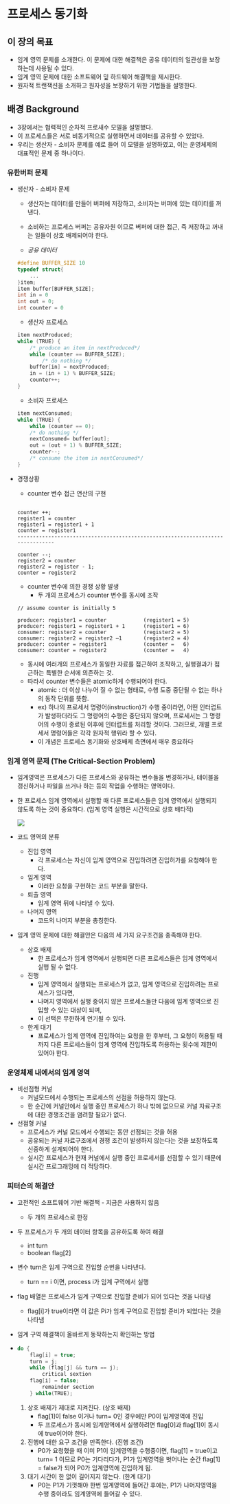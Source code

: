 # 프로세스 동기화 
## 이 장의 목표 
* 임계 영역 문제를 소개한다. 이 문제에 대한 해결책은 공유 데이터의 일관성을 보장하는데 사용될 수 있다. 
* 임계 영역 문제에 대한 소프트웨어 밒 하드웨어 해결책을 제시한다. 
* 원자적 트랜잭션을 소개하고 원자성을 보장하기 위한 기법들을 설명한다. 


## 배경 Background 
* 3장에서는 협력적인 순차적 프로새수 모델을 설명했다. 
* 이 프로세스들은 서로 비동기적으로 실행하면서 데이터를 공유할 수 있었다. 
* 우리는 생산자 - 소비자 문제를 예로 들어 이 모델을 설명하였고, 이는 운영체제의 대표적인 문제 중 하나이다.


### 유한버퍼 문제 
* 생산자 - 소비자 문제 
	* 생산자는 데이터를 만들어 버퍼에 저장하고, 소비자는 버퍼에 있는 데이터를 꺼낸다. 
	* 소비하는 프로세스 버퍼는 공유자원 이므로 버퍼에 대한 접근, 즉 저장하고 꺼내는 일들이 상호 배제되어야 한다.

	* _공유 데이터_

	```c
	#define BUFFER_SIZE 10
	typedef struct{
		...
	}item;
	item buffer[BUFFER_SIZE];
	int in = 0
	int out = 0;
	int counter = 0
	```  
	
	* 생산자 프로세스 

	```c
	item nextProduced;
	while (TRUE) {
		/* produce an item in nextProduced*/
		while (counter == BUFFER_SIZE); 
			/* do nothing */
		buffer[in] = nextProduced;
		in = (in + 1) % BUFFER_SIZE;
		counter++;
	}
	```
	
	* 소비자 프로세스 

	```c
	item nextConsumed;
	while (TRUE) {
		while (counter == 0); 
		/* do nothing */
		nextConsumed= buffer[out];
		out = (out + 1) % BUFFER_SIZE;
		counter--;
		/* consume the item in nextConsumed*/
	}
	```
	
* 경쟁상황 
	* counter 변수 접근 연산의 구현 
	
	~~~
	
	counter ++; 
	register1 = counter
	register1 = register1 + 1
	counter = register1 
	-------------------------------------------------------------------------------
	
	counter --; 
	register2 = counter
	register2 = register - 1; 
	counter = register2
	~~~  
	
	* counter 	변수에 의한 경쟁 상황 발생 
		* 두 개의 프로세스가 counter 변수를 동시에 조작 
		
	~~~
	// assume counter is initially 5
	
	producer: register1 = counter            (register1 = 5)
	producer: register1 = register1 + 1      (register1 = 6)
	consumer: register2 = counter            (register2 = 5)
	consumer: register2 = register2 –1       (register2 = 4)
	producer: counter = register1            (counter =   6)
	consumer: counter = register2            (counter =   4)
	~~~
	
	* 동시에 여러개의 프로세스가 동일한 자료를 접근하여 조작하고, 실행결과가 접근하는 특별한 순서에 의존하는 것. 
	* 따라서 counter 변수들은 atomic하게 수행되어야 한다. 
		* atomic : 더 이상 나누어 질 수 없는 형태로, 수행 도중 중단될 수 없는 하나의 동작 단위를 뜻함. 
		* ex) 하나의 프로세서 명령어(instruction)가 수행 중이라면, 어떤 인터럽트가 발생하더라도 그 명령어의 수행은 중단되지 않으며, 프로세서는 그 명령어의 수행이 종료된 이후에 인터럽트를 처리할 것이다. 그러므로, 개별 프로세서 명령어들은 각각 원자적 행위라 할 수 있다.
		* 이 개념은 프로세스 동기화와 상호배제 측면에서 매우 중요하다

### 임계 영역 문제 (The Critical-Section Problem)
* 임계영역은 프로세스가 다른 프로세스와 공유하는 변수들을 변경하거나, 테이블을 갱신하거나 파일을 쓰거나 하는 등의 작업을 수행하는 영역이다. 
* 한 프로세스 임계 영역에서 실행할 때 다른 프로세스들은 임계 영역에서 실행되지 않도록 하는 것이 중요하다. (임계 영역 실행은 시간적으로 상호 배타적)

	![](https://4.bp.blogspot.com/-WSRzNeDVJuI/VMdlV9U2mpI/AAAAAAAAADY/gt_5tFJb0s8/s1600/12.jpg)

* 코드 영역의 분류 
 	* 진입 영역 
		* 각 프로세스는 자신이 임계 영역으로 진입하려면 진입허가를 요청해야 한다.  
	* 임계 영역 
		* 이러한 요청을 구현하는 코드 부분을 말한다. 
	* 퇴출 영역
		* 임계 영역 뒤에 나타낼 수 있다.  
	* 나머지 영역
		* 코드의 나머지 부분을 총칭한다. 

* 임계 영역 문제에 대한 해결안은 다음의 세 가지 요구조건을 충족해야 한다.
	* 상호 배제 
		* 한 프로세스가 임계 영역에서 실행되면 다른 프로세스들은 임계 영역에서 실행 될 수 없다.
	* 진행 
		* 임계 영역에서 실행되는 프로세스가 없고, 임계 영역으로 진입하려는 프로세스가 있다면, 
		* 나머지 영역에서 실행 중이지 않은 프로세스들만 다음에 임계 영역으로 진입할 수 있는 대상이 되며,
		* 이 선택은 무한하게 연기될 수 있다.
	* 한계 대기 
		* 프로세스가 임계 영역에 진입하여는 요청을 한 후부터, 그 요청이 허용될 때까지 다른 프로세스들이 임계 영역에 진입하도록 허용하는 횟수에 제한이 있어야 한다. 
 
### 운영체제 내에서의 임계 영역 
* 비선점형 커널
	* 커널모드에서 수행되는 프로세스의 선점을 허용하지 않는다.
	* 한 순간에 커널안에서 실행 중인 프로세스가 하나 밖에 없으므로 커널 자료구조에 대한 경쟁조건을 염려할 필요가 없다.
* 선점형 커널 
	* 프로세스가 커널 모드에서 수행되는 동안 선점되는 것을 허용 
	* 공유되는 커널 자료구조에서 경쟁 조건이 발생하지 않는다는 것을 보장하도록 신중하게 설계되어야 한다. 
	* 실시간 프로세스가 현재 커널에서 실행 중인 프로세서를 선점할 수 있기 때문에 실시간 프로그래밍에 더 적당하다. 

### 피터슨의 해결안
* 고전적인 소프트웨어 기반 해결책 - 지금은 사용하지 않음 
	* 두 개의 프로세스로 한정 
* 두 프로세스가 두 개의 데이터 항목을 공유하도록 하여 해결 
	* int turn
	* boolean flag[2]
* 변수 turn은 임계 구역으로 진입할 순번을 나타낸다. 
	* turn == i 이면, process i가 임계 구역에서 실행 
* flag 배열은 프로세스가 임계 구역으로 진입할 준비가 되어 있다는 것을 나타냄
	* flag[i]가 true이라면 이 값은 Pi가 임계 구역으로 진입할 준비가 되었다는 것을 나타냄 

* 임계 구역 해결책이 올바르게 동작하는지 확인하는 방법 
* 
	```c
	do {
		flag[i] = true; 
		turn = j; 
		while (flag[j] && turn == j); 
			critical sextion 
		flag[i] = false; 
			remainder section 
		} while(TRUE);
	```
	
	1. 상호 배제가 제대로 지켜진다. (상호 배제)
		* flag[1]이 false 이거나 turn= 0인 경우에만 P0이 임계영역에 진입
		* 두 프로세스가 동시에 임계영역에서 실행하려면 flag[0]과 flag[1]이 동시에 true이어야 한다.
	2. 진행에 대한 요구 조건을 만족한다. (진행 조건) 
		* P0가 요청했을 때 이미 P1이 임계영역을 수행중이면, flag[1] = true이고 turn= 1 이므로 P0는 기다리다가, P1가 임계영역을 벗어나는 순간 flag[1] = false가 되어 P0가 임계영역에 진입하게 됨. 
	3. 대기 시간이 한 없이 길어지지 않는다. (한계 대기)
		* P0는 P1가 기껏해야 한번 임계영역에 들어간 후에는, P1가 나머지영역을 수행 중이라도 임계영역에 들어갈 수 있다.  
